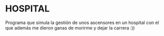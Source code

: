 # HOSPITAL

Programa que simula la gestión de unos ascensores en un hospital con el que además me dieron ganas de morirme y dejar la carrera :))
